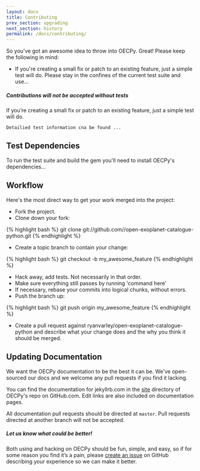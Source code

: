 ```yaml
---
layout: docs
title: Contributing
prev_section: upgrading
next_section: history
permalink: /docs/contributing/
---
```


So you've got an awesome idea to throw into OECPy. Great! Please keep the
following in mind:

* If you're creating a small fix or patch to an existing feature, just a simple
  test will do. Please stay in the confines of the current test suite and use...

<div class="note warning">
  <h5>Contributions will not be accepted without tests</h5>
  <p>
    If you’re creating a small fix or patch to an existing feature, just a simple test will do.

    Detailied test information cna be found ...
  </p>
</div>

Test Dependencies
-----------------

To run the test suite and build the gem you'll need to install OECPy's
dependencies...

Workflow
--------

Here's the most direct way to get your work merged into the project:

* Fork the project.
* Clone down your fork:

{% highlight bash %}
git clone git://github.com/<username>/open-exoplanet-catalogue-python.git
{% endhighlight %}

* Create a topic branch to contain your change:

{% highlight bash %}
git checkout -b my_awesome_feature
{% endhighlight %}


* Hack away, add tests. Not necessarily in that order.
* Make sure everything still passes by running 'command here'
* If necessary, rebase your commits into logical chunks, without errors.
* Push the branch up:

{% highlight bash %}
git push origin my_awesome_feature
{% endhighlight %}

* Create a pull request against ryanvarley/open-exoplanet-catalogue-python and describe what your change does and the why you think it should be merged.

Updating Documentation
----------------------

We want the OECPy documentation to be the best it can be. We've open-sourced our docs and we welcome any pull requests if you find it lacking.

You can find the documentation for jekyllrb.com in the
[site](https://github.com/ryanvarley/open-exoplanet-catalogue-python/tree/gh-pages) directory of
OECPy's repo on GitHub.com. Edit links are also included on documentation pages.

All documentation pull requests should be directed at `master`.  Pull
requests directed at another branch will not be accepted.


<div class="note">
  <h5>Let us know what could be better!</h5>
  <p>
    Both using and hacking on OECPy should be fun, simple, and easy, so if for
    some reason you find it’s a pain, please <a
    href="{{ site.github_url }}">create an issue</a> on
    GitHub describing your experience so we can make it better.
  </p>
</div>
